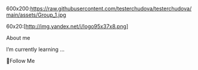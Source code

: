 600x200:https://raw.githubusercontent.com/testerchudova/testerchudova/main/assets/Group_1.jpg

60x20:[http://img.yandex.net/i/logo95x37x8.png]


About me

I’m currently learning ...

💬Follow Me
